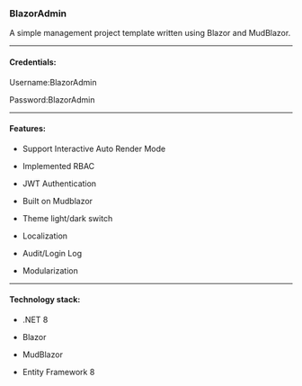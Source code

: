 ### BlazorAdmin

A simple management project template written using Blazor and MudBlazor.

---

#### Credentials:

Username:BlazorAdmin

Password:BlazorAdmin

---

#### Features:

- Support Interactive Auto Render Mode

- Implemented RBAC

- JWT Authentication

- Built on Mudblazor

- Theme light/dark switch

- Localization

- Audit/Login Log

- Modularization

---

#### Technology stack:

- .NET 8

- Blazor

- MudBlazor

- Entity Framework 8
